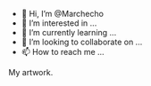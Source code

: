 - 👋 Hi, I’m @Marchecho
- 👀 I’m interested in ...
- 🌱 I’m currently learning ...
- 💞️ I’m looking to collaborate on ...
- 📫 How to reach me ...

<!---
Marchecho/Marchecho is a ✨ special ✨ repository because its `README.md` (this file) appears on your GitHub profile.
You can click the Preview link to take a look at your changes.
--->
My artwork.
